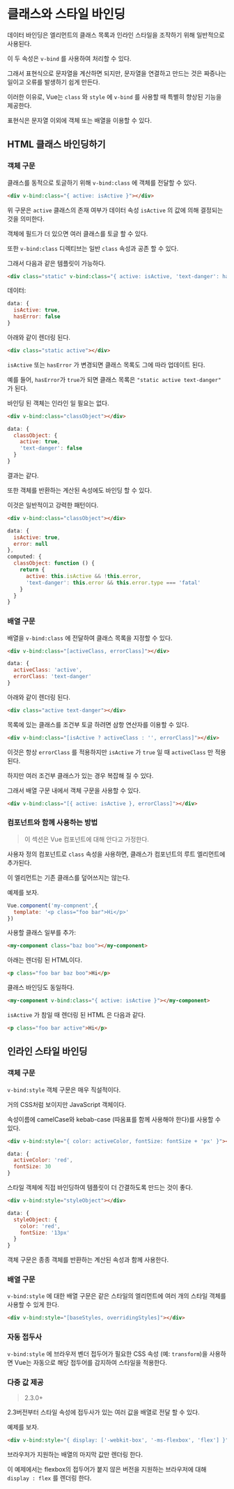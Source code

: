 # 클래스와 스타일 바인딩

데이터 바인딩은 엘리먼트의 클래스 목록과 인라인 스타일을 조작하기 위해 일반적으로 사용된다.

이 두 속성은 `v-bind` 를 사용하여 처리할 수 있다.

그래서 표현식으로 문자열을 계산하면 되지만, 문자열을 연결하고 만드는 것은 짜증나는 일이고 오류를 발생하기 쉽게 만든다.

이러한 이유로, Vue는 `class` 와 `style` 에 `v-bind` 를 사용할 때 특별히 향상된 기능을 제공한다.

표현식은 문자열 이외에 객체 또는 배열을 이용할 수 있다.

## HTML 클래스 바인딩하기

### 객체 구문

클래스를 동적으로 토글하기 위해 `v-bind:class` 에 객체를 전달할 수 있다.

```html
<div v-bind:class="{ active: isActive }"></div>
```

위 구문은 `active` 클래스의 존재 여부가 데이터 속성 `isActive` 의 값에 의해 결정되는 것을 의미한다.

객체에 필드가 더 있으면 여러 클래스를 토글 할 수 있다.

또한 `v-bind:class` 디렉티브는 일반 `class` 속성과 공존 할 수 있다.

그래서 다음과 같은 템플릿이 가능하다.

```html
<div class="static" v-bind:class="{ active: isActive, 'text-danger': hasError }"></div>
```

데이터:

```js
data: {
  isActive: true,
  hasError: false
}
```

아래와 같이 렌더링 된다.

```html
<div class="static active"></div>
```

`isActive` 또는 `hasError` 가 변경되면 클래스 목록도 그에 따라 업데이트 된다.

예를 들어, `hasError`가 `true`가 되면 클래스 목록은 `"static active text-danger"` 가 된다.

바인딩 된 객체는 인라인 일 필요는 없다.

```html
<div v-bind:class="classObject"></div>
```

```js
data: {
  classObject: {
    active: true,
    'text-danger': false
  }
}
```

결과는 같다.

또한 객체를 반환하는 계산된 속성에도 바인딩 할 수 있다.

이것은 일반적이고 강력한 패턴이다.

```html
<div v-bind:class="classObject"></div>
```

```js
data: {
  isActive: true,
  error: null
},
computed: {
  classObject: function () {
    return {
      active: this.isActive && !this.error,
      'text-danger': this.error && this.error.type === 'fatal'
    }
  }
}
```

### 배열 구문

배열을 `v-bind:class` 에 전달하여 클래스 목록을 지정할 수 있다.

```html
<div v-bind:class="[activeClass, errorClass]"></div>
```

```js
data: {
  activeClass: 'active',
  errorClass: 'text-danger'
}
```

아래와 같이 렌더링 된다.

```html
<div class="active text-danger"></div>
```

목록에 있는 클래스를 조건부 토글 하려면 삼항 연산자를 이용할 수 있다.

```html
<div v-bind:class="[isActive ? activeClass : '', errorClass]"></div>
```

이것은 항상 `errorClass` 를 적용하지만 `isActive` 가 `true` 일 때 `activeClass` 만 적용된다.

하지만 여러 조건부 클래스가 있는 경우 복잡해 질 수 있다.

그래서 배열 구문 내에서 객체 구문을 사용할 수 있다.

```html
<div v-bind:class="[{ active: isActive }, errorClass]"></div>
```

### 컴포넌트와 함께 사용하는 방법

> 이 섹션은 Vue 컴포넌트에 대해 안다고 가정한다.

사용자 정의 컴포넌트로 `class` 속성을 사용하면, 클래스가 컴포넌트의 루트 엘리먼트에 추가된다.

이 엘리먼트는 기존 클래스를 덮어쓰지는 않는다.

예제를 보자.

```js
Vue.component('my-compnent',{
  template: '<p class="foo bar">Hi</p>'
})
```

사용할 클래스 일부를 추가:

```html
<my-component class="baz boo"></my-component>
```

아래는 렌더링 된 HTML이다.

```html
<p class="foo bar baz boo">Hi</p>
```

클래스 바인딩도 동일하다.

```html
<my-component v-bind:class="{ active: isActive }"></my-component>
```

`isActive` 가 참일 때 렌더링 된 HTML 은 다음과 같다.

```html
<p class="foo bar active">Hi</p>
```

## 인라인 스타일 바인딩

### 객체 구문

`v-bind:style` 객체 구문은 매우 직설적이다.

거의 CSS처럼 보이지만 JavaScript 객체이다.

속성이름에 camelCase와 kebab-case (따옴표를 함께 사용해야 한다)를 사용할 수 있다.

```html
<div v-bind:style="{ color: activeColor, fontSize: fontSize + 'px' }"></div>
```

```js
data: {
  activeColor: 'red',
  fontSize: 30
}
```

스타일 객체에 직접 바인딩하여 템플릿이 더 간결하도록 만드는 것이 좋다.

```html
<div v-bind:style="styleObject"></div>
```

```js
data: {
  styleObject: {
    color: 'red',
    fontSize: '13px'
  }
}
```

객체 구문은 종종 객체를 반환하는 계산된 속성과 함께 사용한다.

### 배열 구문

`v-bind:style` 에 대한 배열 구문은 같은 스타일의 엘리먼트에 여러 개의 스타일 객체를 사용할 수 있게 한다.

```html
<div v-bind:style="[baseStyles, overridingStyles]"></div>
```

### 자동 접두사

`v-bind:style` 에 브라우저 벤더 접두어가 필요한 CSS 속성 (예: `transform`)을 사용하면 Vue는 자동으로 해당 접두어를 감지하여 스타일을 적용한다.

### 다중 값 제공

> 2.3.0+

2.3버전부터 스타일 속성에 접두사가 있는 여러 값을 배열로 전달 할 수 있다.

예제를 보자.

```html
<div v-bind:style="{ display: ['-webkit-box', '-ms-flexbox', 'flex'] }"></div>
```

브라우저가 지원하는 배열의 마지막 값만 렌더링 한다.

이 예제에서는 flexbox의 접두어가 붙지 않은 버전을 지원하는 브라우저에 대해 `display : flex` 를 렌더링 한다.
